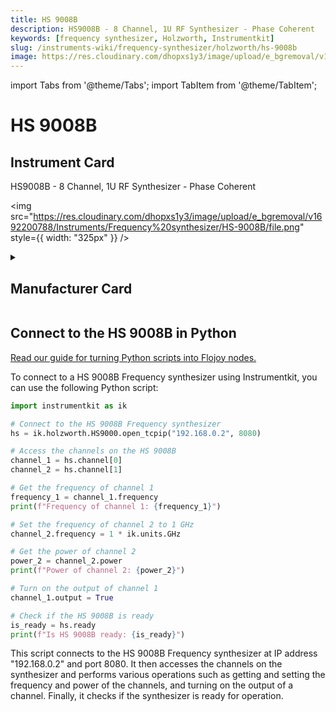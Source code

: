 ```yaml
---
title: HS 9008B
description: HS9008B - 8 Channel, 1U RF Synthesizer - Phase Coherent
keywords: [frequency synthesizer, Holzworth, Instrumentkit]
slug: /instruments-wiki/frequency-synthesizer/holzworth/hs-9008b
image: https://res.cloudinary.com/dhopxs1y3/image/upload/e_bgremoval/v1692200788/Instruments/Frequency%20synthesizer/HS-9008B/file.png
---
```


import Tabs from '@theme/Tabs';
import TabItem from '@theme/TabItem';

# HS 9008B

## Instrument Card

<div className="flex">

<div>

HS9008B - 8 Channel, 1U RF Synthesizer - Phase Coherent

</div>

<img src="https://res.cloudinary.com/dhopxs1y3/image/upload/e_bgremoval/v1692200788/Instruments/Frequency%20synthesizer/HS-9008B/file.png" style={{ width: "325px" }} />

</div>

<details>
<summary><h2>Manufacturer Card</h2></summary>

<img src="https://res.cloudinary.com/dhopxs1y3/image/upload/v1692125994/Instruments/Vendor%20Logos/Holzworth.png" style={{ width: "100%", objectFit: "cover" }} />

**Holzworth** Instrumentation is a leader in high-performance phase noise analyzers and RF/microwave synthesizers optimized for ultra-low phase noise. <a href="https://holzworth.com">Website</a>.

<ul>
  <li>Headquarters: USA</li>
  <li>Yearly Revenue (millions, USD): 3.0</li>
</ul>
</details>

## Connect to the HS 9008B in Python

[Read our guide for turning Python scripts into Flojoy nodes.](https://docs.flojoy.ai/custom-nodes/creating-custom-node/)


<Tabs>
<TabItem value="Instrumentkit" label="Instrumentkit">

To connect to a HS 9008B Frequency synthesizer using Instrumentkit, you can use the following Python script:

```python
import instrumentkit as ik

# Connect to the HS 9008B Frequency synthesizer
hs = ik.holzworth.HS9000.open_tcpip("192.168.0.2", 8080)

# Access the channels on the HS 9008B
channel_1 = hs.channel[0]
channel_2 = hs.channel[1]

# Get the frequency of channel 1
frequency_1 = channel_1.frequency
print(f"Frequency of channel 1: {frequency_1}")

# Set the frequency of channel 2 to 1 GHz
channel_2.frequency = 1 * ik.units.GHz

# Get the power of channel 2
power_2 = channel_2.power
print(f"Power of channel 2: {power_2}")

# Turn on the output of channel 1
channel_1.output = True

# Check if the HS 9008B is ready
is_ready = hs.ready
print(f"Is HS 9008B ready: {is_ready}")
```

This script connects to the HS 9008B Frequency synthesizer at IP address "192.168.0.2" and port 8080. It then accesses the channels on the synthesizer and performs various operations such as getting and setting the frequency and power of the channels, and turning on the output of a channel. Finally, it checks if the synthesizer is ready for operation.

</TabItem>
</Tabs>